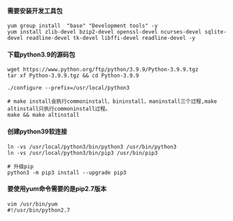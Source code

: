 #### 需要安装开发工具包
``` shell
yum group install  "base" "Development tools" -y
yum install zlib-devel bzip2-devel openssl-devel ncurses-devel sqlite-devel readline-devel tk-devel libffi-devel readline-devel -y
```

#### 下载python3.9的源码包
``` shell
wget https://www.python.org/ftp/python/3.9.9/Python-3.9.9.tgz
tar xf Python-3.9.9.tgz && cd Python-3.9.9

./configure --prefix=/usr/local/python3

# make install会执行commoninstall、bininstall、maninstall三个过程,make altinstall只执行commoninstall过程。
make && make altinstall
```

#### 创建python39软连接
``` shell
ln -vs /usr/local/python3/bin/python3 /usr/bin/python3
ln -vs /usr/local/python3/bin/pip3 /usr/bin/pip3

# 升级pip
python3 -m pip3 install --upgrade pip3
```

#### 要使用yum命令需要的是pip2.7版本
``` shell
vim /usr/bin/yum
#!/usr/bin/python2.7
```
